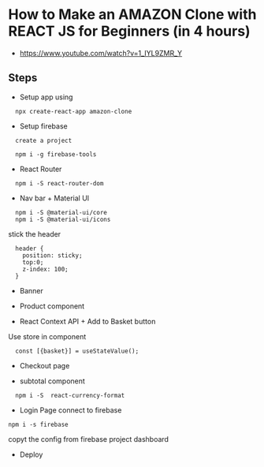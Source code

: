 # How to Make an AMAZON Clone with REACT JS for Beginners (in 4 hours)
- https://www.youtube.com/watch?v=1_IYL9ZMR_Y


## Steps
- Setup app using
```
  npx create-react-app amazon-clone
```

- Setup firebase
```
  create a project

  npm i -g firebase-tools
```

- React Router
```
  npm i -S react-router-dom
```

- Nav bar + Material UI 
```
  npm i -S @material-ui/core
  npm i -S @material-ui/icons

```
stick the header
```
  header {
    position: sticky;
    top:0;
    z-index: 100;
  } 
```

- Banner

- Product component

- React Context API + Add to Basket button

Use store in component
```
  const [{basket}] = useStateValue();
```

- Checkout page

- subtotal component
```
  npm i -S  react-currency-format
```

- Login Page
connect to firebase
```
npm i -s firebase
```
copyt the config from firebase project dashboard 


- Deploy

